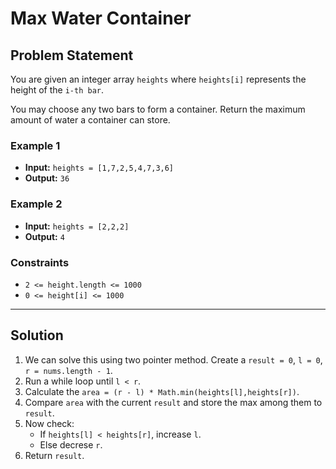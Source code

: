 # Max Water Container

## Problem Statement

You are given an integer array `heights` where `heights[i]` represents the height of the `i-th bar`.

You may choose any two bars to form a container. Return the maximum amount of water a container can store.

### Example 1

- **Input:** `heights = [1,7,2,5,4,7,3,6]`
- **Output:** `36`

### Example 2

- **Input:** `heights = [2,2,2]`
- **Output:** `4`

### Constraints

- `2 <= height.length <= 1000`
- `0 <= height[i] <= 1000`

---

## Solution

1. We can solve this using two pointer method. Create a `result = 0`, `l = 0`, `r = nums.length - 1`.
2. Run a while loop until `l < r`.
3. Calculate the `area = (r - l) * Math.min(heights[l],heights[r])`.
4. Compare `area` with the current `result` and store the max among them to `result`.
5. Now check:
   - If `heights[l] < heights[r]`, increase `l`.
   - Else decrese `r`.
6. Return `result`.
